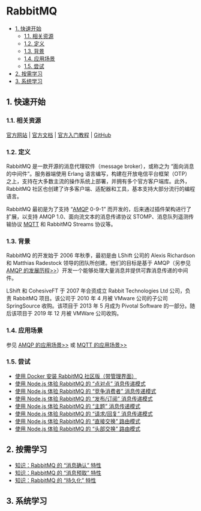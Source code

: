 # RabbitMQ<!-- omit in toc -->

- [1. 快速开始](#1-快速开始)
  - [1.1. 相关资源](#11-相关资源)
  - [1.2. 定义](#12-定义)
  - [1.3. 背景](#13-背景)
  - [1.4. 应用场景](#14-应用场景)
  - [1.5. 尝试](#15-尝试)
- [2. 按需学习](#2-按需学习)
- [3. 系统学习](#3-系统学习)

## 1. 快速开始

### 1.1. 相关资源

[官方网站](https://www.rabbitmq.com) | [官方文档](https://www.rabbitmq.com/documentation.html) | [官方入门教程](https://www.rabbitmq.com/getstarted.html) | [GitHub](https://github.com/rabbitmq)

### 1.2. 定义

RabbitMQ 是一款开源的消息代理软件（message broker），或称之为 “面向消息的中间件”。服务器端使用 Erlang 语言编写，构建在开放电信平台框架（OTP）之上，支持在大多数主流的操作系统上部署，并拥有多个官方客户端库。此外，RabbitMQ 社区也创建了许多客户端、适配器和工具，基本支持大部分流行的编程语言。

RabbitMQ 最初是为了支持 “[AMQP](../../../network/communication-protocol/AMQP) 0-9-1” 而开发的，后来通过插件架构进行了扩展，以支持 AMQP 1.0、面向流文本的消息传递协议 STOMP、消息队列遥测传输协议 [MQTT](../../../network/communication-protocol/MQTT) 和 RabbitMQ Streams 协议等。

### 1.3. 背景

RabbitMQ 的开发始于 2006 年秋季，最初是由 LShift 公司的 Alexis Richardson 和 Matthias Radestock 领导的团队所创建。他们的目标是基于 AMQP（另参见 [AMQP 的发展历程>>](../../../network/communication-protocol/AMQP#13-背景)）开发一个能够处理大量消息并提供可靠消息传递的中间件。

LShift 和 CohesiveFT 于 2007 年合资成立 Rabbit Technologies Ltd 公司，负责 RabbitMQ 项目。该公司于 2010 年 4 月被 VMware 公司的子公司 SpringSource 收购。该项目于 2013 年 5 月成为 Pivotal Software 的一部分。随后该项目于 2019 年 12 月被 VMWare 公司收购。

### 1.4. 应用场景

参见 [AMQP 的应用场景>>](../../../network/communication-protocol/AMQP#14-应用场景) 或 [MQTT 的应用场景>>](../../../network/communication-protocol/MQTT#14-应用场景)

### 1.5. 尝试

- [使用 Docker 安装 RabbitMQ 社区版（带管理界面）](https://github.com/itabbot/learn-rabbitmq/tree/main/quick-start/install-community-with-docker)
- [使用 Node.js 体验 RabbitMQ 的 “点对点” 消息传递模式](https://github.com/itabbot/learn-rabbitmq/tree/main/quick-start/point-to-point)
- [使用 Node.js 体验 RabbitMQ 的 “竞争消费者” 消息传递模式](https://github.com/itabbot/learn-rabbitmq/tree/main/quick-start/competing-consumers)
- [使用 Node.js 体验 RabbitMQ 的 “发布/订阅” 消息传递模式](https://github.com/itabbot/learn-rabbitmq/tree/main/quick-start/publish-subscribe)
- [使用 Node.js 体验 RabbitMQ 的 “主题” 消息传递模式](https://github.com/itabbot/learn-rabbitmq/tree/main/quick-start/topics)
- [使用 Node.js 体验 RabbitMQ 的 “请求/回复” 消息传递模式](https://github.com/itabbot/learn-rabbitmq/tree/main/quick-start/request-reply)
- [使用 Node.js 体验 RabbitMQ 的 “直接交换” 路由模式](https://github.com/itabbot/learn-rabbitmq/tree/main/quick-start/direct)
- [使用 Node.js 体验 RabbitMQ 的 “头部交换” 路由模式](https://github.com/itabbot/learn-rabbitmq/tree/main/quick-start/headers)

## 2. 按需学习

- [知识：RabbitMQ 的 “消息确认” 特性](https://github.com/itabbot/learn-rabbitmq/tree/main/on-demand/msg-acknowledgment)
- [知识：RabbitMQ 的 “消息预取” 特性](https://github.com/itabbot/learn-rabbitmq/tree/main/on-demand/msg-prefetch)
- [知识：RabbitMQ 的 “持久化” 特性](https://github.com/itabbot/learn-rabbitmq/tree/main/on-demand/msg-durability)

## 3. 系统学习

